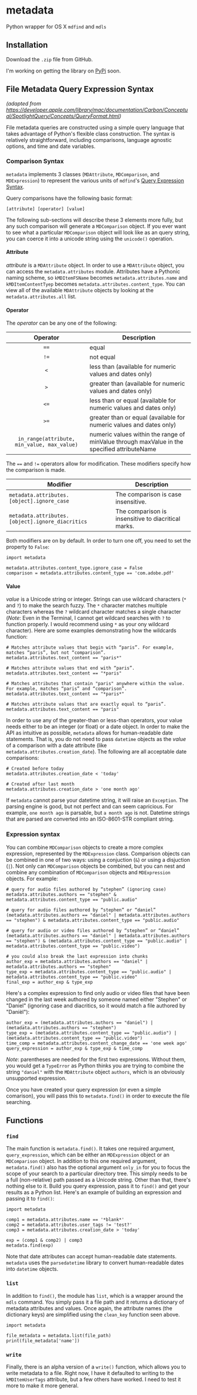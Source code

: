 metadata
========

Python wrapper for OS X `mdfind` and `mdls`

## Installation

Download the `.zip` file from GitHub.

I'm working on getting the library on [PyPi](https://pypi.python.org/pypi) soon.

## File Metadata Query Expression Syntax

*(adapted from <https://developer.apple.com/library/mac/documentation/Carbon/Conceptual/SpotlightQuery/Concepts/QueryFormat.html>)*

File metadata queries are constructed using a simple query language that takes advantage of Python's flexible class construction. The syntax is relatively straightforward, including comparisons, language agnostic options, and time and date variables.

### Comparison Syntax

`metadata` implements 3 classes (`MDAttribute`, `MDComparison`, and `MDExpression`) to represent the various units of `mdfind`'s [Query Expression Syntax](https://developer.apple.com/library/mac/documentation/Carbon/Conceptual/SpotlightQuery/Concepts/QueryFormat.html). 

Query comparisons have the following basic format:
```
[attribute] [operator] [value]
```

The following sub-sections will describe these 3 elements more fully, but any such comparison will generate a `MDComparison` object. If you ever want to see what a particular `MDComparison` object will look like as an query string, you can coerce it into a unicode string using the `unicode()` operation. 

#### Attribute

*attribute* is a `MDAttribute` object. In order to use a `MDAttribute` object, you can access the `metadata.attributes` module. Attributes have a Pythonic naming scheme, so `kMDItemFSName` becomes `metadata.attributes.name` and `kMDItemContentTyep` becomes `metadata.attributes.content_type`. You can view all of the available `MDAttribute` objects by looking at the `metadata.attributes.all` list. 

#### Operator

The *operator* can be any one of the following:

|                   Operator                  |                                         Description                                         |
|:-------------------------------------------:|---------------------------------------------------------------------------------------------|
| `==`                                        | equal                                                                                       |
| `!=`                                        | not equal                                                                                   |
| `<`                                         | less than (available for numeric values and dates only)                                     |
| `>`                                         | greater than (available for numeric values and dates only)                                  |
| `<=`                                        | less than or equal (available for numeric values and dates only)                            |
| `>=`                                        | greater than or equal (available for numeric values and dates only)                         |
| `in_range(attribute, min_value, max_value)` | numeric values within the range of minValue through maxValue in the specified attributeName |

The `==` and `!=` operators allow for modification. These modifiers specify how the comparison is made.

|                     Modifier                     |                     Description                     |
|--------------------------------------------------|-----------------------------------------------------|
| `metadata.attributes.[object].ignore_case`       | The comparison is case insensitive.                 |
| `metadata.attributes.[object].ignore_diacritics` | The comparison is insensitive to diacritical marks. |

Both modifiers are on by default. In order to turn one off, you need to set the property to `False`:
```
import metadata

metadata.attributes.content_type.ignore_case = False
comparison = metadata.attributes.content_type == 'com.adobe.pdf'
```

#### Value

*value* is a Unicode string or integer. Strings can use wildcard characters (`*` and `?`) to make the search fuzzy. The `*` character matches multiple characters whereas the `?` wildcard character matches a single character (*Note*: Even in the Terminal, I cannot get wildcard searches with `?` to function properly. I would recommend using `*` as your ony wildcard character). Here are some examples demonstrating how the wildcards function:
```
# Matches attribute values that begin with “paris”. For example, matches “paris”, but not “comparison”.
metadata.attributes.text_content == "paris*"

# Matches attribute values that end with “paris”.
metadata.attributes.text_content == "*paris"

# Matches attributes that contain "paris" anywhere within the value. For example, matches “paris” and “comparison”.
metadata.attributes.text_content == "*paris*"

# Matches attribute values that are exactly equal to “paris”.
metadata.attributes.text_content == "paris"
```

In order to use any of the greater-than or less-than operators, your value needs either to be an integer (or float) or a date object. In order to make the API as intuitive as possible, `metadata` allows for human-readable date statements. That is, you do not need to pass `datetime` objects as the *value* of a comparison with a date attribute (like `metadata.attributes.creation_date`). The following are all acceptable date comparisons:
```
# Created before today
metadata.attributes.creation_date < 'today'

# Created after last month
metadata.attributes.creation_date > 'one month ago'
```
If `metadata` cannot parse your datetime string, it will raise an `Exception`. The parsing engine is good, but not perfect and can seem capricious. For example, `one month ago` is parsable, but `a month ago` is not. Datetime strings that are parsed are converted into an ISO-8601-STR compliant string.


### Expression syntax

You can combine `MDComparison` objects to create a more complex expression, represented by the `MDExpression` class. Comparison objects can be combined in one of two ways: using a conjuction (`&`) or using a disjuction (`|`). Not only can `MDComparison` objects be combined, but you can nest and combine any combination of `MDComparison` objects and `MDExpression` objects. For example:
```
# query for audio files authored by “stephen” (ignoring case)
metadata.attributes.authors == "stephen" & metadata.attributes.content_type == "public.audio"

# query for audio files authored by “stephen” or “daniel”
(metadata.attributes.authors == "daniel" | metadata.attributes.authors == "stephen") & metadata.attributes.content_type == "public.audio"

# query for audio or video files authored by “stephen” or “daniel”
(metadata.attributes.authors == "daniel" | metadata.attributes.authors == "stephen") & (metadata.attributes.content_type == "public.audio" | metadata.attributes.content_type == "public.video")

# you could also break the last expression into chunks
author_exp = metadata.attributes.authors == "daniel" | metadata.attributes.authors == "stephen"
type_exp = metadata.attributes.content_type == "public.audio" | metadata.attributes.content_type == "public.video"
final_exp = author_exp & type_exp
```

Here's a complex expression to find only audio or video files that have been changed in the last week authored by someone named either "Stephen" or "Daniel" (ignoring case and diacritics, so it would match a file authored by "Danièl"):
```
author_exp = (metadata.attributes.authors == "daniel") | (metadata.attributes.authors == "stephen")
type_exp = (metadata.attributes.content_type == "public.audio") | (metadata.attributes.content_type == "public.video")
time_comp = metadata.attributes.content_change_date == 'one week ago'
query_expression = author_exp & type_exp & time_comp
```
*Note*: parentheses are needed for the first two expressions. Without them, you would get a `TypeError` as Python thinks you are trying to combine the string `"daniel"` with the `MDAttribute` object `authors`, which is an obviously unsupported expression.

Once you have created your query expression (or even a simple comarison), you will pass this to `metadata.find()` in order to execute the file searching.

## Functions

### `find`

The main function is `metadata.find()`. It takes one required argument, `query_expression`, which can be either an `MDExpression` object or an `MDComparison` object. In addition to this one required argument, `metadata.find()` also has the optional argument `only_in` for you to focus the scope of your search to a particular directory tree. This simply needs to be a full (non-relative) path passed as a Unicode string. Other than that, there's nothing else to it. Build you query expression, pass it to `find()` and get your results as a Python list. Here's an example of building an expression and passing it to `find()`:
```
import metadata

comp1 = metadata.attributes.name == '*blank*'
comp2 = metadata.attributes.user_tags != 'test?'
comp3 = metadata.attributes.creation_date > 'today'

exp = (comp1 & comp2) | comp3
metadata.find(exp)
``` 
Note that date attributes can accept human-readable date statements. `metadata` uses the `parsedatetime` library to convert human-readable dates into `datetime` objects.

### `list`

In addition to `find()`, the module has `list`, which is a wrapper around the `mdls` command. You simply pass it a file path and it returns a dictionary of metadata attributes and values. Once again, the attribute names (the dictionary keys) are simplified using the `clean_key` function seen above. 
```
import metadata

file_metadata = metadata.list(file_path)
print(file_metadata['name'])
```

### `write`
Finally, there is an alpha version of a `write()` function, which allows you to write metadata to a file. Right now, I have it defaulted to writing to the `kMDItemUserTags` attribute, but a few others have worked. I need to test it more to make it more general. 
